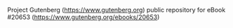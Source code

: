 Project Gutenberg (https://www.gutenberg.org) public repository for eBook #20653 (https://www.gutenberg.org/ebooks/20653)
